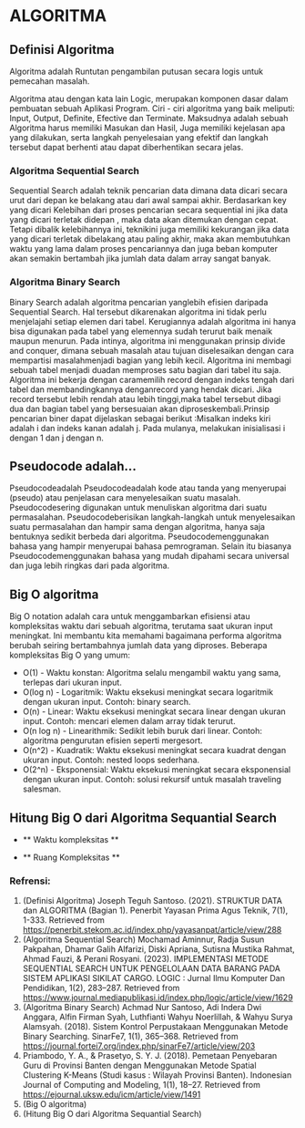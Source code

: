 # ALGORITMA

## Definisi Algoritma
Algoritma adalah Runtutan pengambilan putusan secara logis 
untuk pemecahan masalah.

Algoritma atau dengan kata lain Logic, merupakan komponen dasar dalam pembuatan 
sebuah Aplikasi Program. Ciri - ciri algoritma yang baik meliputi: 
Input, Output, Definite, Efective 
dan Terminate. 
Maksudnya adalah sebuah Algoritma harus memiliki Masukan dan Hasil, Juga memiliki  kejelasan  apa  yang  dilakukan,  serta  langkah  penyelesaian  yang efektif  dan  langkah tersebut  dapat  berhenti  atau  dapat  diberhentikan  secara  jelas. 


### Algoritma Sequential Search
Sequential  Search  adalah  teknik  pencarian  data  dimana  data  dicari  secara  urut dari depan  ke belakang  atau  dari  awal  sampai  akhir.  Berdasarkan  key  yang  dicari  Kelebihan  dari  proses  pencarian secara  sequential ini jika data  yang dicari terletak didepan , maka data  akan ditemukan dengan cepat. Tetapi  dibalik  kelebihannya  ini,  teknikini  juga  memiliki  kekurangan  jika  data  yang  dicari  terletak dibelakang  atau  paling  akhir,  maka  akan  membutuhkan  waktu  yang  lama  dalam  proses  pencariannya dan juga beban komputer akan semakin bertambah jika jumlah data dalam array sangat banyak. 


### Algoritma Binary Search

Binary  Search  adalah algoritma  pencarian  yanglebih efisien  daripada  Sequential  Search.  Hal  tersebut  dikarenakan algoritma  ini  tidak  perlu  menjelajahi  setiap  elemen  dari  tabel. Kerugiannya  adalah  algoritma  ini  hanya  bisa  digunakan  pada tabel  yang  elemennya  sudah  terurut  baik  menaik  maupun menurun. Pada  intinya,  algoritma  ini  menggunakan  prinsip divide   and   conquer, dimana   sebuah   masalah   atau   tujuan diselesaikan  dengan  cara  mempartisi  masalahmenjadi  bagian yang lebih kecil. Algoritma ini membagi sebuah tabel menjadi duadan  memproses  satu  bagian  dari  tabel  itu  saja.  Algoritma ini bekerja  dengan caramemilih record dengan indeks tengah dari tabel dan membandingkannya denganrecord yang hendak dicari.  Jika  record  tersebut  lebih  rendah  atau  lebih  tinggi,maka   tabel   tersebut   dibagi   dua   dan   bagian   tabel   yang bersesuaian akan diproseskembali.Prinsip pencarian biner dapat dijelaskan sebagai berikut :Misalkan indeks kiri adalah i dan indeks kanan adalah j. Pada mulanya, melakukan inisialisasi i dengan 1 dan j dengan n.

## Pseudocode adalah...

Pseudocodeadalah Pseudocodeadalah  kode  atau tanda   yang   menyerupai   (pseudo)   atau   penjelasan   cara menyelesaikan suatu masalah. Pseudocodesering digunakan untuk   menuliskan   algoritma   dari   suatu   permasalahan. Pseudocodeberisikan langkah-langkah untuk menyelesaikan suatu  permasalahan  dan  hampir  sama  dengan  algoritma, hanya   saja   bentuknya   sedikit   berbeda   dari   algoritma. Pseudocodemenggunakan  bahasa  yang  hampir  menyerupai bahasa   pemrograman.   Selain   itu   biasanya Pseudocodemenggunakan bahasa yang mudah dipahami secara universal dan juga lebih ringkas dari pada algoritma.

## Big O algoritma
Big O notation adalah cara untuk menggambarkan efisiensi atau kompleksitas waktu dari sebuah algoritma, terutama saat ukuran input meningkat. Ini membantu kita memahami bagaimana performa algoritma berubah seiring bertambahnya jumlah data yang diproses.
Beberapa kompleksitas Big O yang umum:

- O(1) - Waktu konstan: Algoritma selalu mengambil waktu yang sama, terlepas dari ukuran input.
- O(log n) - Logaritmik: Waktu eksekusi meningkat secara logaritmik dengan ukuran input. Contoh: binary search.
- O(n) - Linear: Waktu eksekusi meningkat secara linear dengan ukuran input. Contoh: mencari elemen dalam array tidak terurut.
- O(n log n) - Linearithmik: Sedikit lebih buruk dari linear. Contoh: algoritma pengurutan efisien seperti mergesort.
- O(n^2) - Kuadratik: Waktu eksekusi meningkat secara kuadrat dengan ukuran input. Contoh: nested loops sederhana.
- O(2^n) - Eksponensial: Waktu eksekusi meningkat secara eksponensial dengan ukuran input. Contoh: solusi rekursif untuk masalah traveling salesman.




## Hitung Big O dari Algoritma Sequantial Search

* ** Waktu kompleksitas **

* ** Ruang Kompleksitas **


### Refrensi: 
1. (Definisi Algoritma) Joseph Teguh Santoso. (2021). STRUKTUR DATA dan ALGORITMA (Bagian 1). Penerbit Yayasan Prima Agus Teknik, 7(1), 1-333. Retrieved from https://penerbit.stekom.ac.id/index.php/yayasanpat/article/view/288
2. (Algoritma Sequential Search) Mochamad Aminnur, Radja Susun Pakpahan, Dhamar Galih Alfarizi, Diski Apriana, Sutisna Mustika Rahmat, Ahmad Fauzi, & Perani Rosyani. (2023). IMPLEMENTASI METODE SEQUENTIAL SEARCH UNTUK PENGELOLAAN DATA BARANG PADA SISTEM APLIKASI SIKILAT CARGO. LOGIC : Jurnal Ilmu Komputer Dan Pendidikan, 1(2), 283–287. Retrieved from https://www.journal.mediapublikasi.id/index.php/logic/article/view/1629
3. (Algoritma Binary Search) Achmad Nur Santoso, Adi Indera Dwi Anggara, Alfin Firman Syah, Luthfianti Wahyu Noerlillah, & Wahyu Surya Alamsyah. (2018). Sistem Kontrol Perpustakaan Menggunakan Metode Binary Searching. SinarFe7, 1(1), 365–368. Retrieved from https://journal.fortei7.org/index.php/sinarFe7/article/view/203
4. Priambodo, Y. A., & Prasetyo, S. Y. J. (2018). Pemetaan Penyebaran Guru di Provinsi Banten dengan Menggunakan Metode Spatial Clustering K-Means (Studi kasus : Wilayah Provinsi Banten). Indonesian Journal of Computing and Modeling, 1(1), 18–27. Retrieved from https://ejournal.uksw.edu/icm/article/view/1491
5. (Big O algoritma)
6. (Hitung Big O dari Algoritma Sequantial Search)